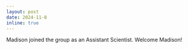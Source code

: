```yaml
---
layout: post
date: 2024-11-8
inline: true
---
```


Madison joined the group as an Assistant Scientist. Welcome Madison!
